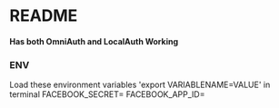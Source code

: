 # README

#### Has both OmniAuth and LocalAuth Working

### ENV
Load these environment variables
'export VARIABLENAME=VALUE' in terminal
FACEBOOK_SECRET=
FACEBOOK_APP_ID=
